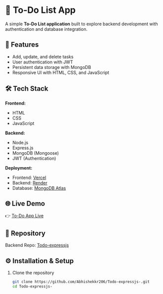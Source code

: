 # 📝 To-Do List App  

A simple **To-Do List application** built to explore backend development with authentication and database integration.  

## 🚀 Features  
- Add, update, and delete tasks  
- User authentication with JWT  
- Persistent data storage with MongoDB  
- Responsive UI with HTML, CSS, and JavaScript  

## 🛠️ Tech Stack  

**Frontend:**  
- HTML  
- CSS  
- JavaScript  

**Backend:**  
- Node.js  
- Express.js  
- MongoDB (Mongoose)  
- JWT (Authentication)  

**Deployment:**  
- Frontend: [Vercel](https://vercel.com/)  
- Backend: [Render](https://render.com/)  
- Database: [MongoDB Atlas](https://www.mongodb.com/atlas)  

## 🌐 Live Demo  
👉 [To-Do App Live](http://todo-boi.vercel.app/)  

## 📂 Repository  
Backend Repo: [Todo-expressjs](https://github.com/Abhishekkr206/Todo-expressjs-)  

## ⚙️ Installation & Setup  

1. Clone the repository  
   ```bash
   git clone https://github.com/Abhishekkr206/Todo-expressjs-.git
   cd Todo-expressjs-
